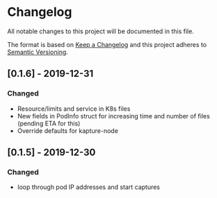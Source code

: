 # Changelog
All notable changes to this project will be documented in this file.

The format is based on [Keep a Changelog](http://keepachangelog.com/en/1.0.0/)
and this project adheres to [Semantic Versioning](http://semver.org/spec/v2.0.0.html).


## [0.1.6] - 2019-12-31
### Changed

- Resource/limits and service in K8s files
- New fields in PodInfo struct for increasing time and number of files (pending ETA for this)
- Override defaults for kapture-node


## [0.1.5] - 2019-12-30
### Changed

- loop through pod IP addresses and start captures

